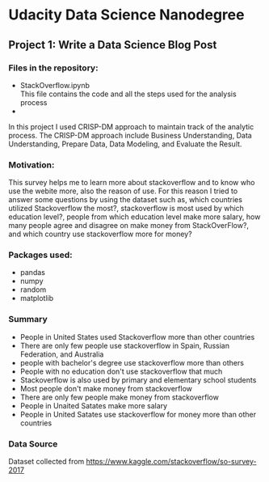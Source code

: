 # Udacity Data Science Nanodegree 
## Project 1: Write a Data Science Blog Post

### Files in the repository:
<ul>
    <li>StackOverflow.ipynb</li>
    This file contains the code and all the steps used for the analysis process
    <li></li>
</ul>

In this project I used CRISP-DM approach to maintain track of the analytic process. The CRISP-DM approach include Business Understanding, Data Understanding, Prepare Data, Data Modeling, and Evaluate the Result. 

### Motivation:

This survey helps me to learn more about stackoverflow and to know who use the webite more, also the reason of use. For this reason I tried to answer some questions by using the dataset such as, which countries utilized Stackoverflow the most?, stackoverflow is most used by which education level?, people from which education level make more salary, how many people agree and disagree on make money from StackOverFlow?, and which country use stackoverflow more for money?

### Packages used:
<ul>
    <li>pandas</li>
    <li>numpy</li>
    <li>random</li>
    <li>matplotlib</li>
 </ul>
 
### Summary
<ul>
    <li>People in United States used Stackoverflow more than other countries</li>
    <li>There are only few people use stackoverflow in Spain, Russian Federation, and Australia</li>
    <li>people with bachelor's degree use stackoverflow more than others</li>
    <li>People with no education don't use stackoverflow that much</li>
    <li>Stackoverflow is also used by primary and elementary school students</li>
    <li>Most people don't make money from stackoverflow</li>
    <li>There are only few people make money from stackoverflow</li>
    <li>People in Unaited Satates make more salary</li>
    <li>People in United Satates use stackoverflow for money more than other countries</li>
</ul>

### Data Source
Dataset collected from https://www.kaggle.com/stackoverflow/so-survey-2017


